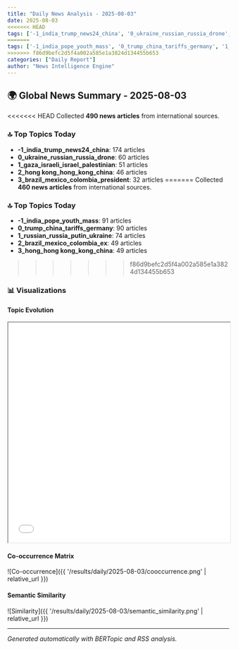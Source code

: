 ```yaml
---
title: "Daily News Analysis - 2025-08-03"
date: 2025-08-03
<<<<<<< HEAD
tags: ['-1_india_trump_news24_china', '0_ukraine_russian_russia_drone', '1_gaza_israeli_israel_palestinian']
=======
tags: ['-1_india_pope_youth_mass', '0_trump_china_tariffs_germany', '1_russian_russia_putin_ukraine']
>>>>>>> f86d9befc2d5f4a002a585e1a3824d134455b653
categories: ["Daily Report"]
author: "News Intelligence Engine"
---
```


## 🌍 Global News Summary - 2025-08-03

<<<<<<< HEAD
Collected **490 news articles** from international sources.

### 🔝 Top Topics Today
- **-1_india_trump_news24_china**: 174 articles
- **0_ukraine_russian_russia_drone**: 60 articles
- **1_gaza_israeli_israel_palestinian**: 51 articles
- **2_hong kong_hong_kong_china**: 46 articles
- **3_brazil_mexico_colombia_president**: 32 articles
=======
Collected **460 news articles** from international sources.

### 🔝 Top Topics Today
- **-1_india_pope_youth_mass**: 91 articles
- **0_trump_china_tariffs_germany**: 90 articles
- **1_russian_russia_putin_ukraine**: 74 articles
- **2_brazil_mexico_colombia_ex**: 49 articles
- **3_hong_hong kong_kong_china**: 49 articles
>>>>>>> f86d9befc2d5f4a002a585e1a3824d134455b653


### 📊 Visualizations

#### Topic Evolution
<iframe src="/results/daily/2025-08-03/topic_evolution.html" width="100%" height="500"></iframe>

#### Co-occurrence Matrix
![Co-occurrence]({{ '/results/daily/2025-08-03/cooccurrence.png' | relative_url }})

#### Semantic Similarity
![Similarity]({{ '/results/daily/2025-08-03/semantic_similarity.png' | relative_url }})

---

*Generated automatically with BERTopic and RSS analysis.*
